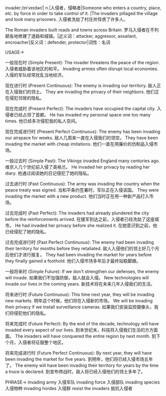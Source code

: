 invader:/ɪnˈveɪdər/| n.|入侵者，侵略者|Someone who enters a country, place, etc. by force in order to take control of it. |The invaders pillaged the village and took many prisoners. 入侵者洗劫了村庄并俘虏了许多人。

The Roman invaders built roads and towns across Britain. 罗马入侵者在不列颠各地修建了道路和城镇。|近义词：attacker, aggressor, assailant, encroacher|反义词：defender, protector|词性：名词

USAGE->

一般现在时 (Simple Present):
The invader threatens the peace of the region. 入侵者威胁着该地区的和平。
Invading armies often disrupt local economies. 入侵的军队经常扰乱当地经济。

现在进行时 (Present Continuous):
The enemy is invading our territory. 敌人正在入侵我们的领土。
They are invading the privacy of their neighbors. 他们正在侵犯邻居的隐私。

现在完成时 (Present Perfect):
The invaders have occupied the capital city. 入侵者已经占领了首都。
He has invaded my personal space one too many times. 他已经多次侵犯我的私人空间。

现在完成进行时 (Present Perfect Continuous):
The enemy has been invading our airspace for weeks.  敌人几周来一直在入侵我们的领空。
They have been invading the market with cheap imitations. 他们一直在用廉价的仿制品入侵市场。

一般过去时 (Simple Past):
The Vikings invaded England many centuries ago. 维京人几个世纪前入侵了英格兰。
He invaded her privacy by reading her diary. 他通过阅读她的日记侵犯了她的隐私。

过去进行时 (Past Continuous):
The army was invading the country when the peace treaty was signed.  当和平条约签署时，军队正在入侵该国。
They were invading the market with a new product. 他们当时正在用一种新产品打入市场。

过去完成时 (Past Perfect):
The invaders had already plundered the city before the reinforcements arrived. 在援军到达之前，入侵者已经洗劫了这座城市。
He had invaded her privacy before she realized it. 在她意识到之前，他已经侵犯了她的隐私。

过去完成进行时 (Past Perfect Continuous):
The enemy had been invading their territory for months before they retaliated. 敌人入侵他们的领土好几个月后他们才进行报复。
They had been invading the market for years before they finally gained a foothold. 他们入侵市场多年后才最终站稳脚跟。

一般将来时 (Simple Future):
If we don't strengthen our defenses, the enemy will invade. 如果我们不加强防御，敌人就会入侵。
New technologies will invade our lives in the coming years. 新技术将在未来几年入侵我们的生活。

将来进行时 (Future Continuous):
This time next year, they will be invading new markets. 明年这个时候，他们将在入侵新的市场。
We will be invading their privacy if we install surveillance cameras. 如果我们安装监控摄像头，我们将侵犯他们的隐私。

将来完成时 (Future Perfect):
By the end of the decade, technology will have invaded every aspect of our lives. 到本世纪末，科技将入侵我们生活的方方面面。
The invaders will have conquered the entire region by next month. 到下个月，入侵者将征服整个地区。

将来完成进行时 (Future Perfect Continuous):
By next year, they will have been invading the market for five years. 到明年，他们将已经入侵市场五年了。
The enemy will have been invading their territory for years by the time a truce is declared. 到宣布停战时，敌人将已经入侵他们的领土多年了。


PHRASE->
invading army 入侵军队
invading force 入侵部队
invading species 入侵物种
invading hordes 入侵群
resist the invaders 抵抗入侵者
